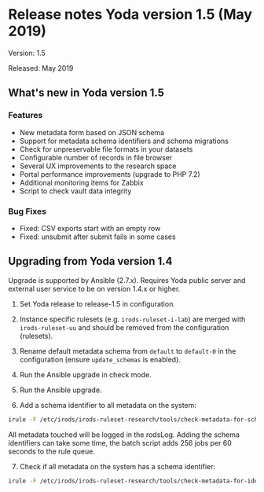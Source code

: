 # Release notes Yoda version 1.5 (May 2019)

Version: 1.5

Released: May 2019

## What's new in Yoda version 1.5
### Features
- New metadata form based on JSON schema
- Support for metadata schema identifiers and schema migrations
- Check for unpreservable file formats in your datasets
- Configurable number of records in file browser
- Several UX improvements to the research space
- Portal performance improvements (upgrade to PHP 7.2)
- Additional monitoring items for Zabbix
- Script to check vault data integrity

### Bug Fixes
- Fixed: CSV exports start with an empty row
- Fixed: unsubmit after submit fails in some cases

## Upgrading from Yoda version 1.4
Upgrade is supported by Ansible (2.7.x).
Requires Yoda public server and external user service to be on version 1.4.x or higher.

1. Set Yoda release to release-1.5 in configuration.

2. Instance specific rulesets (e.g. `irods-ruleset-i-lab`) are merged with `irods-ruleset-uu` and should be removed from the configuration (rulesets).

3. Rename default metadata schema from `default` to `default-0` in the configuration (ensure `update_schemas` is enabled).

4. Run the Ansible upgrade in check mode.

5. Run the Ansible upgrade.

6. Add a schema identifier to all metadata on the system:
```bash
irule -F /etc/irods/irods-ruleset-research/tools/check-metadata-for-schema-updates.r
```
All metadata touched will be logged in the rodsLog.
Adding the schema identifiers can take some time, the batch script adds 256 jobs per 60 seconds to the rule queue.

7. Check if all metadata on the system has a schema identifier:
```bash
irule -F /etc/irods/irods-ruleset-research/tools/check-metadata-for-identifier.r
```

